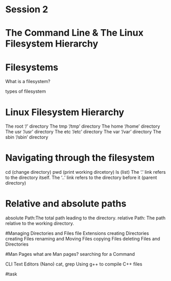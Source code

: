 # Session 2


# The Command Line & The Linux Filesystem Hierarchy

# Filesystems
What is a filesystem?

types of filesystem

# Linux Filesystem Hierarchy
The root ‘/’ directory
The tmp ‘/tmp’ directory
The home ‘/home’ directory
The usr ‘/usr’ directory
The etc ‘/etc’ directory
The var ‘/var’ directory
The sbin ‘/sbin’ directory


# Navigating through the filesystem

cd (change directory)
pwd (print working dircetory)
ls (list)
The ‘.’ link refers to the directory itself.
The ‘..’ link refers to the directory before it (parent directory)


# Relative and absolute paths
absolute Path:The total path leading to the directory.
relative Path: The path relative to the working directory.


#Managing Directories and Files
file Extensions
creating Directories
creating Files
renaming and Moving Files
copying Files
deleting Files and Directories

#Man Pages
what are Man pages?
searching for a Command

CLI Text Editors (Nano)
cat, grep
Using g++ to compile C++ files

#task